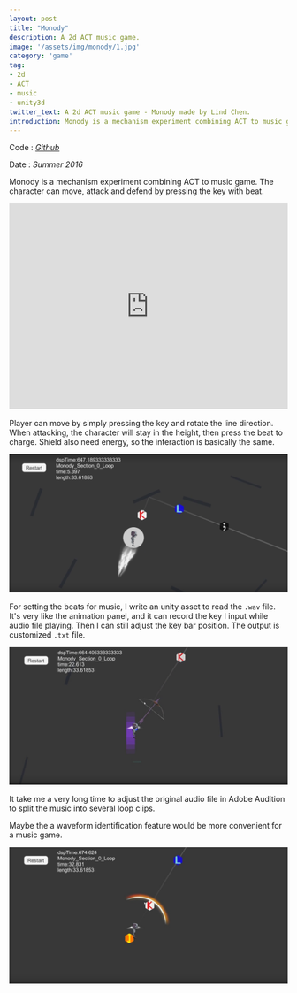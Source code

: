 ```yaml
---
layout: post
title: "Monody"
description: A 2d ACT music game.
image: '/assets/img/monody/1.jpg'
category: 'game'
tag:
- 2d
- ACT
- music
- unity3d
twitter_text: A 2d ACT music game - Monody made by Lind Chen. 
introduction: Monody is a mechanism experiment combining ACT to music game. The character can move, attack and defend by pressing the key with beat.
---
```


Code : *[Github](https://github.com/cozlind/Monody)*

Date : *Summer 2016*

Monody is a mechanism experiment combining ACT to music game. The character can move, attack and defend by pressing the key with beat.

<iframe width="100%" height="372vh" src="https://www.youtube.com/embed/lW8xrukQeec" frameborder="0" allow="autoplay; encrypted-media" allowfullscreen></iframe>

Player can move by simply pressing the key and rotate the line direction. When attacking, the character will stay in the height, then press the beat to charge. Shield also need energy, so the interaction is basically the same.

![](/assets/img/monody/2.jpg)

For setting the beats for music, I write an unity asset to read the `.wav` file. It's very like the animation panel, and it can record the key I input while audio file playing. Then I can still adjust the key bar position. The output is customized `.txt` file.

![](/assets/img/monody/3.jpg)

It take me a very long time  to adjust the original audio file in Adobe Audition to split the music into several loop clips.

Maybe the a waveform identification feature would be more convenient for a music game.

![](/assets/img/monody/5.jpg)
